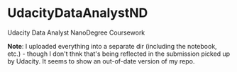 # UdacityDataAnalystND
Udacity Data Analyst NanoDegree Coursework

**Note**: I uploaded everything into a separate dir (including the notebook, etc.) - though I don't thnk that's being reflected in the submission picked up by Udacity. It seems to show an out-of-date version of my repo.
